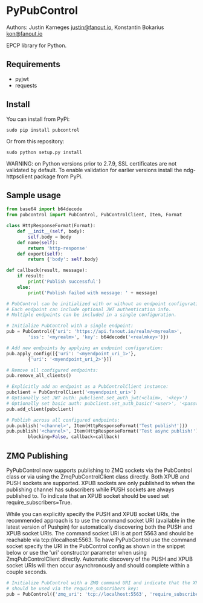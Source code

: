 PyPubControl
============
Authors: Justin Karneges <justin@fanout.io>, Konstantin Bokarius <kon@fanout.io> 

EPCP library for Python.

Requirements
------------

* pyjwt
* requests

Install
-------

You can install from PyPi:

    sudo pip install pubcontrol

Or from this repository:

    sudo python setup.py install

WARNING: on Python versions prior to 2.7.9, SSL certificates are not validated by default. To enable validation for earlier versions install the ndg-httpsclient package from PyPi.

Sample usage
------------

```python
from base64 import b64decode
from pubcontrol import PubControl, PubControlClient, Item, Format

class HttpResponseFormat(Format):
    def __init__(self, body):
        self.body = body
    def name(self):
        return 'http-response'
    def export(self):
        return {'body': self.body}

def callback(result, message):
    if result:
        print('Publish successful')
    else:
        print('Publish failed with message: ' + message)

# PubControl can be initialized with or without an endpoint configuration.
# Each endpoint can include optional JWT authentication info.
# Multiple endpoints can be included in a single configuration.

# Initialize PubControl with a single endpoint:
pub = PubControl({'uri': 'https://api.fanout.io/realm/<myrealm>',
        'iss': '<myrealm>', 'key': b64decode('<realmkey>')})

# Add new endpoints by applying an endpoint configuration:
pub.apply_config([{'uri': '<myendpoint_uri_1>'}, 
        {'uri': '<myendpoint_uri_2>'}])

# Remove all configured endpoints:
pub.remove_all_clients()

# Explicitly add an endpoint as a PubControlClient instance:
pubclient = PubControlClient('<myendpoint_uri>')
# Optionally set JWT auth: pubclient.set_auth_jwt(<claim>, '<key>')
# Optionally set basic auth: pubclient.set_auth_basic('<user>', '<password>')
pub.add_client(pubclient)

# Publish across all configured endpoints:
pub.publish('<channel>', Item(HttpResponseFormat('Test publish!')))
pub.publish('<channel>', Item(HttpResponseFormat('Test async publish!')),
        blocking=False, callback=callback)
```

ZMQ Publishing
--------------

PyPubControl now supports publishing to ZMQ sockets via the PubControl class or via using the ZmqPubControlClient class directly. Both XPUB and PUSH sockets are supported. XPUB sockets are only published to when the publishing channel has subscribers while PUSH sockets are always published to. To indicate that an XPUB socket should be used set require_subscribers=True.

While you can explicitly specify the PUSH and XPUB socket URIs, the recommended approach is to use the command socket URI (available in the latest version of Pushpin) for automatically discovering both the PUSH and XPUB socket URIs. The command socket URI is at port 5563 and should be reachable via tcp://localhost:5563. To have PyPubControl use the command socket specify the URI in the PubControl config as shown in the snippet below or use the 'uri' constructor parameter when using ZmqPubControlClient directly. Automatic discovery of the PUSH and XPUB socket URIs will then occur asynchronously and should complete within a couple seconds.

```python
# Initialize PubControl with a ZMQ command URI and indicate that the XPUB socket 
# should be used via the require_subscribers key:
pub = PubControl({'zmq_uri': 'tcp://localhost:5563', 'require_subscribers': True)})
```
